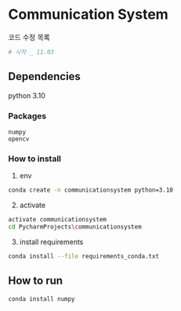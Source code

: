# Communication System

코드 수정 목록
```python
# 시작 _ 11.03

```

## Dependencies
python 3.10

### Packages
```
numpy
opencv
```

### How to install
1. env
```sh
conda create -n communicationsystem python=3.10
```
2. activate
```sh
activate communicationsystem
cd PycharmProjects\communicationsystem
```

3. install requirements
```sh
conda install --file requirements_conda.txt
``` 

## How to run

```sh
conda install numpy
``` 
